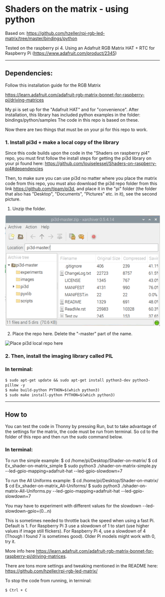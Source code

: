 
# Shaders on the matrix - using python

Based on:
https://github.com/hzeller/rpi-rgb-led-matrix/tree/master/bindings/python

Tested on the raspberry pi 4. Using an Adafruit RGB Matrix HAT + RTC for Raspberry Pi
(https://www.adafruit.com/product/2345)



----

## Dependencies:

Follow this installation guide for the RGB Matrix

https://learn.adafruit.com/adafruit-rgb-matrix-bonnet-for-raspberry-pi/driving-matrices

My pi is set up for the "Adafruit HAT" and for "convenience".
After installation, this library has included python examples in the folder: bindings/python/samples
The code in this repo is based on these.


Now there are two things that must be on your pi for this repo to work.


### 1. Install pi3d + make a local copy of the library

Since this code builds upon the code in the "Shaders on raspberry pi4" repo, 
you must first follow the install steps for getting the pi3d library on your pi found here:
https://github.com/louiselessel/Shaders-on-raspberry-pi4#dependencies

Then, to make sure you can use pi3d no matter where you place the matrix code from this repo, you must also download the pi3d repo folder from this link https://github.com/tipam/pi3d, and place it in the "pi" folder (the folder that also has "Desktop", "Documents", "Pictures" etc. in it), see the second picture.


1. Unzip the folder.

![Unzip the folder](https://github.com/louiselessel/Shaders-on-raspberry-pi4/blob/master/Documentation/Screenshot_unzip.png)


2. Place the repo here. Delete the "-master" part of the name. 

![Place pi3d local repo here](https://github.com/louiselessel/Shaders-on-raspberry-pi4/blob/master/Documentation/Screenshot_PlacementOfpi3d.png)



### 2. Then, install the imaging library called PIL

### In terminal:

    $ sudo apt-get update && sudo apt-get install python3-dev python3-pillow -y
    $ make build-python PYTHON=$(which python3)
    $ sudo make install-python PYTHON=$(which python3)


----

## How to

You can test the code in Thonny by pressing Run, but to take advantage of the settings for the matrix, the code must be run from terminal. So cd to the folder of this repo and then run the sudo command below.



### In terminal:
To run the simple example:
    $ cd /home/pi/Desktop/Shader-on-matrix/
    $ cd Ex_shader-on-matrix_simple
    $ sudo python3 ./shader-on-matrix-simple.py --led-gpio-mapping=adafruit-hat --led-gpio-slowdown=7

To run the All Uniforms example:
    $ cd /home/pi/Desktop/Shader-on-matrix/
    $ cd Ex_shader-on-matrix_All-Uniforms/
    $ sudo python3 ./shader-on-matrix-All-Uniforms.py --led-gpio-mapping=adafruit-hat --led-gpio-slowdown=7



You may have to experiment with different values for the slowdown
--led-slowdown-gpio=(0…n)

This is sometimes needed to throttle back the speed when using a fast Pi. Default is 1.
For Raspberry Pi 3 use a slowdown of 1 to start (use higher values if image still flickers). For Raspberry Pi 4, use a slowdown of 4 (Though I found 7 is sometimes good). Older Pi models might work with 0, try it.

More info here https://learn.adafruit.com/adafruit-rgb-matrix-bonnet-for-raspberry-pi/driving-matrices.


There are tons more settings and tweaking mentioned in the README here:
https://github.com/hzeller/rpi-rgb-led-matrix/



To stop the code from running, in terminal:

    $ Ctrl + C
